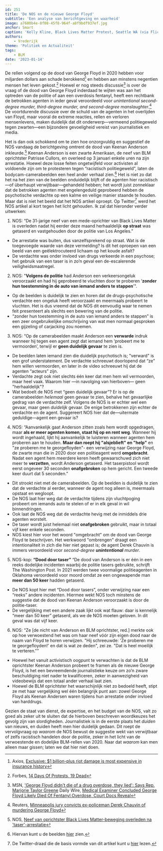 ```yaml
---
id: 251
title: 'De NOS en de nieuwe George Floyd'
subtitle: 'Een analyse van berichtgeving en waarheid'
image: a7600b4e-8f08-45f8-964f-a8f9bdf937ef.jpg
anchor: Smart
caption: 'Kelly Kline, Black Lives Matter Protest, Seattle WA (via Flickr)'
authors:
    - Vrederijk
theme: 'Politiek en Actualiteit'
tags:
    - BLM
date: '2023-01-14'
---
```


De rellen volgend op de dood van George Floyd in 2020 hebben voor miljarden dollars aan schade berokkend[^1] en hebben aan minstens negentien mensen het leven gekost.[^2] Hoewel er nog steeds discussie[^3] is over de vraag of de dood van George Floyd inderdaad te wijten was aan het optreden van de politie of aan een overdosis fentanyl, heeft een rechtbank de betrokken agenten in ieder geval veroordeeld voor _unintentional second-degree murder, third-degree murder, and second-degree manslaughter._[^4] De voortdurende discussie over de schuld van de agenten in het overlijden van Floyd, maar vooral de extreme reacties, rellen en verloren mensenlevens, maken duidelijk dat dit onderwerp—vermeend politiegeweld tegen zwarten—een bijzondere gevoeligheid vereist van journalistiek en media.

Het is dan ook schokkend om te zien hoe onzorgvuldig en suggestief de NOS vandaag de berichtgeving omtrent de dood van Keenan Anderson inkleurde.[^5] Keenan Anderson is een zwarte Amerikaan, de neef van BLM oprichtster Patrisse Cullors, en overleed op 3 januari enkele uren na zijn arrestatie. Hoewel deze losse feiten ongetwijfeld voor activisten al voldoende zijn om te protesteren tegen “racistisch politiegeweld”, laten de bodycam-camerabeelden een heel ander verhaal zien.[^6] Het is niet zo dat het na het zien van de beelden onduidelijk blijft of de agenten hier racistisch—of überhaupt verwijtbaar—gehandeld hebben; het wordt juist zonneklaar dat de betrokken agenten met engelengeduld geprobeerd hebben de psychotische verdachte op een kalme en veilige manier staande te houden. Maar dat is niet het beeld dat het NOS artikel oproept. Op Twitter[^7] werd het NOS artikel al kort tegen het licht gehouden. Ik zal dat hieronder verder uitwerken:

1. NOS: “De 31-jarige neef van een mede-oprichter van Black Lives Matter is overleden nadat hij eerder deze maand herhaaldelijk **op straat** was getaserd en vastgehouden door de politie van Los Angeles.”
  * De arrestatie was buiten, dus vanzelfsprekend op straat. Wat is de toegevoegde waarde van deze vermelding? Is dit het oproepen van een beeld van een geëlektrocuteerd lichaam op het koude asfalt?
  * De verdachte was onder invloed van drugs verkeerde in een psychose; het gebruik van een taser is in zo’n geval een de-escalerende veiligheidsmaatregel.

2. NOS: "**Volgens de politie** had Anderson een verkeersongeluk veroorzaakt en had hij geprobeerd te vluchten door te proberen ‘**zonder hun toestemming in de auto van iemand anders te stappen**’".
  * Op de beelden is duidelijk te zien en horen dat de drugs-psychotische verdachte een ongeluk heeft veroorzaakt en meermaals probeert te vluchten. Het is dus vreemd dat de NOS dit eenvoudig waar te nemen feit presenteert als slechts een bewering van de politie.
  * “zonder hun toestemming in de auto van iemand anders te stappen” is een zeer ongebruikelijke omschrijving van wat men normaal gesproken een gijzeling of carjacking zou noemen.

3. NOS: “Op de camerabeelden maakt Anderson een **verwarde** indruk wanneer hij tegen een agent zegt dat iemand hem ‘probeert me te vermoorden’, terwijl er **geen duidelijk gevaar** te zien is.
  * De beelden laten iemand zien die duidelijk psychotisch is; "verward" is een grof understatement. De verdachte schreeuwt doorlopend dat “ze” hem willen vermoorden, en later in de video schreeuwt hij dat de agenten “acteurs” zijn.
  * Verdachte zegt ook niet slechts één keer dat men hem wil vermoorden, maar heel vaak. Waarom hier —in navolging van hierboven— geen "herhaaldelijk"?
  * Wat bedoelt de NOS met “geen duidelijk gevaar”? Er is op de camerabeelden _helemaal_ geen gevaar te zien, behalve het gevaarlijke gedrag van de verdachte zelf. Volgens de NOS is er echter wel een gevaar, maar geen _duidelijk_ gevaar. De enige betrokkenen zijn echter de verdachte en de agent. Suggereert NOS hier dat de—uitermate geduldige—agent een gevaar is?

4. NOS: “Aanvankelijk gaat Anderson zitten zoals hem wordt opgedragen, maar **als er meer agenten komen, staat hij op en rent weg**. Wanneer hij wordt ingehaald, lijkt hij aanvankelijk te luisteren wanneer agenten hem proberen aan te houden. **Maar dan roept hij "alsjeblieft" en "help"** en "ze proberen me te georgefloyden"- een verwijzing naar George Floyd, de zwarte man die in 2020 door een politieagent werd **omgebracht**. Nadat een agent hem meerdere keren heeft gewaarschuwd zich niet meer te **verzetten**, wordt Anderson getaserd. Het taserpistool wordt eerst ongeveer 30 seconden **onafgebroken** op hem gericht. Een tweede keer duurt dat 5 seconden.”
  * Dit strookt niet met de camerabeelden. Op de beelden is duidelijk te zien dat de verdachte al eerder, wanneer de agent nog alleen is, meermaals opstaat en wegloopt.
  * De NOS laat hier weg dat de verdachte tijdens zijn vluchtpoging probeert om iemands auto te stelen of er in elk geval in wil binnendringen.
  * Ook laat de NOS weg dat de verdachte hevig met de inmiddels drie agenten worstelt.
  * De taser wordt juist helemaal niet **onafgebroken** gebruikt, maar in totaal vijf keer enkele seconden.
  * NOS kiest hier voor het woord "omgebracht" om de dood van George Floyd te beschrijven. Het werkwoord "ombrengen" draagt een intentionaliteit in zich die hier niet gepast is; de agent Derek Chauvin is immers veroordeeld voor _second-degree **unintentional** murder_.

5. NOS-kop: **“Dood door taser”**
“De dood van Anderson is er één in een reeks dodelijke incidenten waarbij de politie tasers gebruikte, schrijft The Washington Post. In 2021 werden twee voormalige politieagenten in Oklahoma veroordeeld voor moord omdat ze een ongewapende man **meer dan 50 keer** hadden getaserd.
  * De NOS kopt hier met “Dood door tasers”, onder verwijzing naar een “reeks” andere incidenten. Hiermee wekt NOS toch minstens de suggestie dat de dood van Keenan Anderson veroorzaakt is door de politie-taser.
  * De vergelijking met een andere zaak lijkt ook wat flauw: daar is kennelijk “meer dan 50 keer” getaserd, als we de NOS moeten geloven. In dit geval was dat vijf keer.

6. NOS: “Ze [de nicht van Anderson en BLM oprichtster, red.] merkte ook op hoe verwoestend het was om haar neef vóór zijn eigen dood naar de naam van Floyd te horen verwijzen. "Hij schreeuwde: 'Ze proberen me te georgefloyden!' en dat is wat ze deden", zei ze. "Dat is heel moeilijk te verteren."”
  * Hoewel het vanuit activistisch oogpunt te verwachten is dat de BLM oprichtster Keenan Anderson probeert te framen als de nieuwe George Floyd, is het een bevreemdende journalistieke keuze om zo’n zware beschuldiging niet nader te kwalificeren, zeker in aanwezigheid van videobewijs dat een totaal ander verhaal laat zien.
  * Hoewel de BLM oprichtster het waarschijnlijk niet zo bedoeld heeft, stipt ze met haar vergelijking wel één belangrijk punt aan: zowel George Floyd als Keenan Andersen waren tijdens hun arrestatie onder invloed van harddrugs.

Gezien de staat van dienst, de expertise, en het budget van de NOS, valt zo goed als zeker uit te sluiten dat de hierboven beschreven woordkeuzes het gevolg zijn van slordigheden. Journalistiek is in de eerste plaats het _duiden_ van nieuws, en duiden heeft men hier duidelijk gedaan. Dit roept de vervolgvraag op _waarom_ de NOS bewust de suggestie wekt van verwijtbaar of zelfs racistisch handelen door de politie, zeker in het licht van de verwoestende en dodelijke BLM-rellen van 2020. Naar dat _waarom_ kan men alleen maar gissen; laten we dat hier niet doen.

[^1]: Axios, [Exclusive: $1 billion-plus riot damage is most expensive in insurance history](https://www.axios.com/2020/09/16/riots-cost-property-damage)
[^2]: Forbes, [14 Days Of Protests, 19 Dead](https://www.forbes.com/sites/jemimamcevoy/2020/06/08/14-days-of-protests-19-dead/)
[^3]: MSN, ['George Floyd didn't die of a drug overdose, they lied': Says Rep. Marjorie Taylor Greene](https://www.msn.com/en-us/news/politics/george-floyd-didn-t-die-of-a-drug-overdose-they-lied-says-rep-marjorie-taylor-greene/ar-AA15QTHb?ocid=msedgdhp&pc=U531&cvid=5212d9bcd0c44284891886957015867f)
Daily Wire, [Medical Examiner Concluded George Floyd Likely Died Of Fentanyl Overdose, Court Docs Reveal](https://www.dailywire.com/news/medical-examiner-concluded-george-floyd-likely-died-of-fentanyl-overdose-court-docs-reveal)
[^4]: Reuters, [Minneapolis jury convicts ex-policeman Derek Chauvin of murdering George Floyd](https://www.reuters.com/world/us/jurors-resume-deliberations-derek-chauvin-murder-trial-2021-04-20/)
[^5]: NOS, [Neef van oprichtster Black Lives Matter-beweging overleden na 'taser'-arrestatie](https://nos.nl/artikel/2459698-neef-van-oprichtster-black-lives-matter-beweging-overleden-na-taser-arrestatie)
[^6]: Hiervan kunt u de beelden [hier](https://youtu.be/MVTYcbPX0GA) zien.
[^7]: De Twitter-draad die de basis vormde van dit artikel kunt u [hier](https://twitter.com/Traditi0nalist/status/1613987454465314816?s=20&t=tFnDdB5lpzaSxultF3FoUA) lezen.
